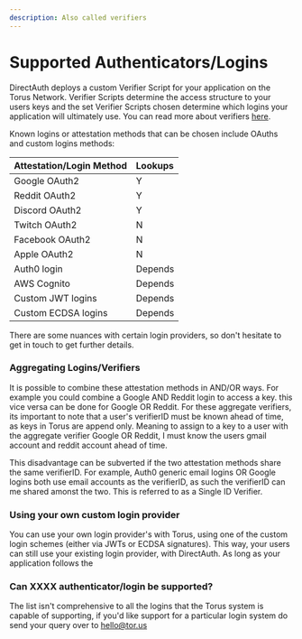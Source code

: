 ```yaml
---
description: Also called verifiers
---
```


# Supported Authenticators/Logins

DirectAuth deploys a custom Verifier Script for your application on the Torus Network. Verifier Scripts determine the access structure to your users keys and the set Verifier Scripts chosen determine which logins your application will ultimately use. You can read more about verifiers [here](https://medium.com/toruslabs/key-assignments-resolution-and-retrieval-afb984500612).

Known logins or attestation methods that can be chosen include OAuths and custom logins methods:

| Attestation/Login Method | Lookups |
| :--- | :--- |
| Google OAuth2 | Y |
| Reddit OAuth2 | Y |
| Discord OAuth2 | Y |
| Twitch OAuth2 | N |
| Facebook OAuth2 | N |
| Apple OAuth2 | N |
| Auth0 login | Depends |
| AWS Cognito | Depends |
| Custom JWT logins | Depends |
| Custom ECDSA logins | Depends |

There are some nuances with certain login providers, so don't hesitate to get in touch to get further details.

### Aggregating Logins/Verifiers

It is possible to combine these attestation methods in AND/OR ways. For example you could combine a Google AND Reddit login to access a key. this vice versa can be done for Google OR Reddit. For these aggregate verifiers, its important to note that a user's verifierID must be known ahead of time, as keys in Torus are append only. Meaning to assign to a key to a user with the aggregate verifier Google OR Reddit, I must know the users gmail account and reddit account ahead of time. 

This disadvantage can be subverted if the two attestation methods share the same verifierID. For example, Auth0 generic email logins OR Google logins both use email accounts as the verifierID, as such the verifierID can me shared amonst the two. This is referred to as a Single ID Verifier.

### Using your own custom login provider

You can use your own login provider's with Torus, using one of the custom login schemes \(either via JWTs or ECDSA signatures\). This way, your users can still use your existing login provider, with DirectAuth. As long as your application follows the 

### Can XXXX authenticator/login be supported?

The list isn't comprehensive to all the logins that the Torus system is capable of supporting, if you'd like support for a particular login system do send your query over to hello@tor.us

